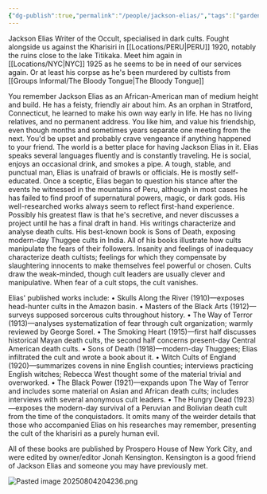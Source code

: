 ```yaml
---
{"dg-publish":true,"permalink":"/people/jackson-elias/","tags":["gardenEntry"]}
---
```


Jackson Elias
Writer of the Occult, specialised in dark cults. Fought alongside us against the Kharisiri in [[Locations/PERU\|PERU]] 1920, notably the ruins close to the lake Titikaka. 
Meet him again in [[Locations/NYC\|NYC]] 1925 as he seems to be in need of our services again. Or at least his corpse as he's been murdered by cultists from [[Groups Informal/The Bloody Tongue\|The Bloody Tongue]]

You remember Jackson Elias as an African-American man of medium height and build. He has a feisty, friendly air about him. As an orphan in Stratford, Connecticut, he learned to make his own way early in life. He has no living relatives, and no permanent address. 
You like him, and value his friendship, even though months and sometimes years separate one meeting from the next. You'd be upset and probably crave vengeance if anything happened to your friend. The world is a better place for having Jackson Elias in it. 
Elias speaks several languages fluently and is constantly traveling. He is social, enjoys an occasional drink, and smokes a pipe. A tough, stable, and punctual man, Elias is unafraid of brawls or officials. He is mostly self-educated. Once a sceptic, Elias began to question his stance after the events he witnessed in the mountains of Peru, although in most cases he has failed to find proof of supernatural powers, magic, or dark gods. His well-researched works always seem to reflect first-hand experience. Possibly his greatest flaw is that he's secretive, and never discusses a project until he has a final draft in hand. His writings characterize and analyse death cults. His best-known book is Sons of Death, exposing modern-day Thuggee cults in India. All of his books illustrate how cults manipulate the fears of their followers. Insanity and feelings of inadequacy characterize death cultists; feelings for which they compensate by slaughtering innocents to make themselves feel powerful or chosen. Cults draw the weak-minded, though cult leaders are usually clever and manipulative. When fear of a cult stops, the cult vanishes. 

Elias' published works include: 
• Skulls Along the River (1910)—exposes head-hunter cults in the Amazon basin. 
• Masters of the Black Arts (1912)—surveys supposed sorcerous cults throughout history. 
• The Way of Terror (1913)—analyses systematization of fear through cult organization; warmly reviewed by George Sorel. 
• The Smoking Heart (1915)—first half discusses historical Mayan death cults, the second half concerns present-day Central American death cults. 
• Sons of Death (1918)—modern-day Thuggees; Elias infiltrated the cult and wrote a book about it. 
• Witch Cults of England (1920)—summarizes covens in nine English counties; interviews practicing English witches; Rebecca West thought some of the material trivial and overworked. 
• The Black Power (1921)—expands upon The Way of Terror and includes some material on Asian and African death cults; includes interviews with several anonymous cult leaders. 
• The Hungry Dead (1923)—exposes the modern-day survival of a Peruvian and Bolivian death cult from the time of the conquistadors. It omits many of the weirder details that those who accompanied Elias on his researches may remember, presenting the cult of the kharisiri as a purely human evil. 

All of these books are published by Prospero House of New York City, and were edited by owner/editor Jonah Kensington. Kensington is a good friend of Jackson Elias and someone you may have previously met. 



![Pasted image 20250804204236.png](/img/user/Pictures/Pasted%20image%2020250804204236.png)